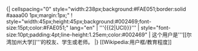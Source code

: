 {| cellspacing="0" style="width:238px;background:#FAE051;border:solid #aaaa00 1px;margin:1px;"
! style="width:45px;height:45px;background:#002469;font-size:15pt;color:#FAE051;" lang="en" | '''{{{2|UCI}}}'''
| style="font-size:10pt;padding:4pt;line-height:1.25em;color:#002469" | 这个用户是'''[[尔湾加州大学]]'''的校友、学生或老师。
|}
<noinclude>
[[Wikipedia:用户框/教育程度]]
</noinclude>